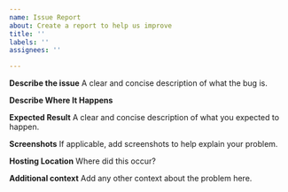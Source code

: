 ```yaml
---
name: Issue Report
about: Create a report to help us improve
title: ''
labels: ''
assignees: ''

---
```


**Describe the issue**
A clear and concise description of what the bug is.

**Describe Where It Happens**

**Expected Result**
A clear and concise description of what you expected to happen.

**Screenshots**
If applicable, add screenshots to help explain your problem.

**Hosting Location**
Where did this occur?

**Additional context**
Add any other context about the problem here.
